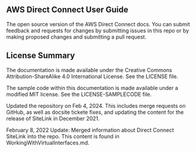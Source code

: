 ## AWS Direct Connect User Guide

The open source version of the AWS Direct Connect docs. You can submit feedback and requests for changes by submitting issues in this repo or by making proposed changes and submitting a pull request.

## License Summary

The documentation is made available under the Creative Commons Attribution-ShareAlike 4.0 International License. See the LICENSE file.

The sample code within this documentation is made available under a modified MIT license. See the LICENSE-SAMPLECODE file.

Updated the repository on Feb 4, 2024. This includes merge requests on GitHub, as well as docsite tickete fixes, and updating the content for the release of SiteLink in December 2021.

February 8, 2022 Update: Merged information about Direct Connect SiteLink into the repo. This content is found in WorkingWithVirtualInterfaces.md.
